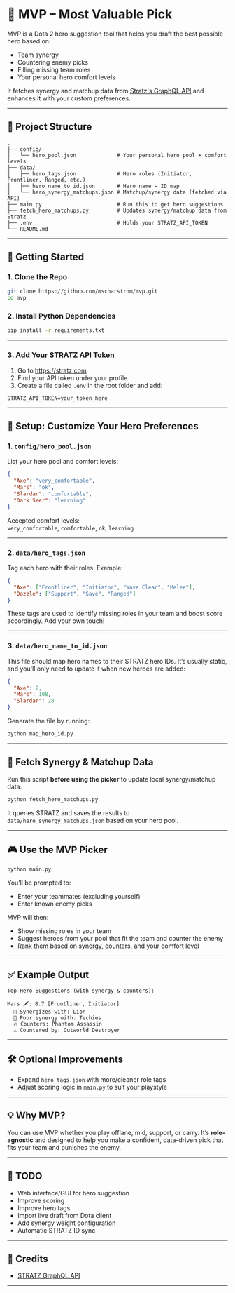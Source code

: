 # 🧠 MVP – Most Valuable Pick

MVP is a Dota 2 hero suggestion tool that helps you draft the best possible hero based on:
- Team synergy
- Countering enemy picks
- Filling missing team roles
- Your personal hero comfort levels

It fetches synergy and matchup data from [Stratz's GraphQL API](https://stratz.com/) and enhances it with your custom preferences.

---

## 📁 Project Structure

```
.
├── config/
│   └── hero_pool.json             # Your personal hero pool + comfort levels
├── data/
│   ├── hero_tags.json             # Hero roles (Initiator, Frontliner, Ranged, etc.)
│   ├── hero_name_to_id.json       # Hero name ↔ ID map
│   └── hero_synergy_matchups.json # Matchup/synergy data (fetched via API)
├── main.py                        # Run this to get hero suggestions
├── fetch_hero_matchups.py         # Updates synergy/matchup data from Stratz
├── .env                           # Holds your STRATZ_API_TOKEN
└── README.md
```

---

## 🚀 Getting Started

### 1. Clone the Repo

```bash
git clone https://github.com/mscharstrom/mvp.git
cd mvp
```

### 2. Install Python Dependencies

```bash
pip install -r requirements.txt
```

---

### 3. Add Your STRATZ API Token

1. Go to https://stratz.com
2. Find your API token under your profile
3. Create a file called `.env` in the root folder and add:

```env
STRATZ_API_TOKEN=your_token_here
```

---

## 🧠 Setup: Customize Your Hero Preferences

### 1. `config/hero_pool.json`

List your hero pool and comfort levels:
```json
{
  "Axe": "very_comfortable",
  "Mars": "ok",
  "Slardar": "comfortable",
  "Dark Seer": "learning"
}
```

Accepted comfort levels:  
`very_comfortable`, `comfortable`, `ok`, `learning`

---

### 2. `data/hero_tags.json`

Tag each hero with their roles. Example:
```json
{
  "Axe": ["Frontliner", "Initiator", "Wave Clear", "Melee"],
  "Dazzle": ["Support", "Save", "Ranged"]
}
```

These tags are used to identify missing roles in your team and boost score accordingly. Add your own touch!

---

### 3. `data/hero_name_to_id.json`

This file should map hero names to their STRATZ hero IDs. It’s usually static, and you'll only need to update it when new heroes are added:
```json
{
  "Axe": 2,
  "Mars": 108,
  "Slardar": 28
}
```

Generate the file by running:

```bash
python map_hero_id.py
```

---

## 🔄 Fetch Synergy & Matchup Data

Run this script **before using the picker** to update local synergy/matchup data:

```bash
python fetch_hero_matchups.py
```

It queries STRATZ and saves the results to `data/hero_synergy_matchups.json` based on your hero pool.

---

## 🎮 Use the MVP Picker

```bash
python main.py
```

You’ll be prompted to:
- Enter your teammates (excluding yourself)
- Enter known enemy picks

MVP will then:
- Show missing roles in your team
- Suggest heroes from your pool that fit the team and counter the enemy
- Rank them based on synergy, counters, and your comfort level

---

## ✅ Example Output

```
Top Hero Suggestions (with synergy & counters):

Mars 🗡️: 8.7 [Frontliner, Initiator]
  🤝 Synergizes with: Lion
  🚫 Poor synergy with: Techies
  🔥 Counters: Phantom Assassin
  ⚠️ Countered by: Outworld Destroyer
```

---

## 🛠️ Optional Improvements

- Expand `hero_tags.json` with more/cleaner role tags
- Adjust scoring logic in `main.py` to suit your playstyle

---

## 💡 Why MVP?

You can use MVP whether you play offlane, mid, support, or carry. It’s **role-agnostic** and designed to help you make a confident, data-driven pick that fits your team and punishes the enemy.

---

## 📌 TODO

- Web interface/GUI for hero suggestion
- Improve scoring
- Improve hero tags
- Import live draft from Dota client
- Add synergy weight configuration
- Automatic STRATZ ID sync

---

## 🧠 Credits

- [STRATZ GraphQL API](https://docs.stratz.com)

---
